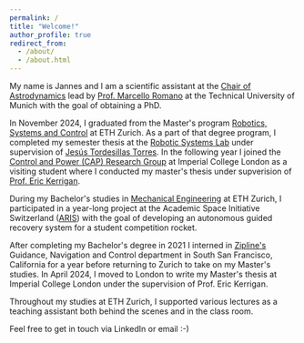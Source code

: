 ```yaml
---
permalink: /
title: "Welcome!"
author_profile: true
redirect_from:
  - /about/
  - /about.html
---
```


My name is Jannes and I am a scientific assistant at the <a href="https://www.asg.ed.tum.de/en/coa/home/" target="_blank" rel="noopener noreferrer">Chair of Astrodynamics</a> lead by <a href="https://www.marcelloromano.info/" target="_blank" rel="noopener noreferrer">Prof. Marcello Romano</a> at the Technical University of Munich with the goal of obtaining a PhD.

In November 2024, I graduated from the Master's program <a href="https://ethz.ch/en/studies/master/degree-programmes/engineering-sciences/robotics-systems-and-control.html" target="_blank" rel="noopener noreferrer">Robotics, Systems and Control</a> at ETH Zurich.
As a part of that degree program, I completed my semester thesis at the <a href="https://rsl.ethz.ch/">Robotic Systems Lab</a> under supervision of <a href="https://jtorde.github.io/">Jesús Tordesillas Torres</a>.
In the following year I joined the <a href="https://www.imperial.ac.uk/electrical-engineering/research/control-and-power/" target="_blank" rel="noopener noreferrer">Control and Power (CAP) Research Group</a> at Imperial College London as a visiting student where I conducted my master's thesis under supverision of <a href="https://profiles.imperial.ac.uk/e.kerrigan">Prof. Eric Kerrigan</a>.

During my Bachelor's studies in <a href="https://ethz.ch/en/studies/bachelor/bachelors-degree-programmes/engineering-sciences/mechanical-engineering.html" target="_blank" rel="noopener noreferrer">Mechanical Engineering</a> at ETH Zurich, I participated in a year-long project at the Academic Space Initiative Switzerland (<a href="https://aris-space.ch" target="_blank" rel="noopener noreferrer">ARIS</a>) with the goal of developing an autonomous guided recovery system for a student competition rocket.

After completing my Bachelor's degree in 2021 I interned in <a href="https://flyzipline.com" target="_blank" rel="noopener noreferrer">Zipline's</a> Guidance, Navigation and Control department in South San Francisco, California for a year before returning to Zurich to take on my Master's studies. In April 2024, I moved to London to write my Master's thesis at Imperial College London under the supervision of Prof. Eric Kerrigan.

Throughout my studies at ETH Zurich, I supported various lectures as a teaching assistant both behind the scenes and in the class room.

Feel free to get in touch via LinkedIn or email <nobr>:-)</nobr>
